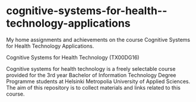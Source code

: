 # cognitive-systems-for-health--technology-applications
My home assignments and achievements on the course Cognitive Systems for Health Technology Applications.


Cognitive Systems for Health Technology (TX00DG16)

Cognitive systems for health technology is a freely selectable course provided for the 3rd year Bachelor of Information Technology Degree Programme students at Helsinki Metropolia University of Applied Sciences. The aim of this repository is to collect materials and links related to this course.
